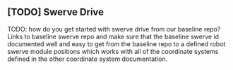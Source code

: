## [TODO] Swerve Drive

TODO: how do you get started with swerve drive from our baseline repo?  Links to baseline swerve repo and make sure that the baseline swerve id documented well and easy to get from the baseline repo to a defined robot swerve module positions which works with all of the coordinate systems defined in the other coordinate system documentation.
